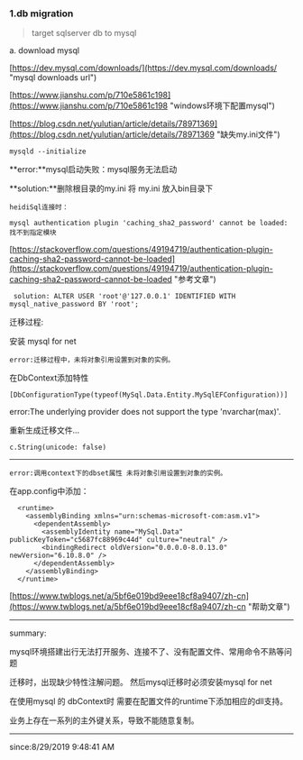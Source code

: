 ### 1.db migration ###

> target sqlserver db to mysql

a. download mysql

[https://dev.mysql.com/downloads/](https://dev.mysql.com/downloads/ "mysql downloads url")

[https://www.jianshu.com/p/710e5861c198](https://www.jianshu.com/p/710e5861c198 "windows环境下配置mysql")

[https://blog.csdn.net/yulutian/article/details/78971369](https://blog.csdn.net/yulutian/article/details/78971369 "缺失my.ini文件")


	mysqld --initialize

**error:**mysql启动失败：mysql服务无法启动

**solution:**删除根目录的my.ini 将 my.ini 放入bin目录下


	heidiSql连接时：

	mysql authentication plugin 'caching_sha2_password' cannot be loaded:找不到指定模块

[https://stackoverflow.com/questions/49194719/authentication-plugin-caching-sha2-password-cannot-be-loaded](https://stackoverflow.com/questions/49194719/authentication-plugin-caching-sha2-password-cannot-be-loaded "参考文章")

	 solution: ALTER USER 'root'@'127.0.0.1' IDENTIFIED WITH mysql_native_password BY 'root';

迁移过程:

安装 mysql for net

	error:迁移过程中，未将对象引用设置到对象的实例。

在DbContext添加特性

    [DbConfigurationType(typeof(MySql.Data.Entity.MySqlEFConfiguration))]

error:The underlying provider does not support the type 'nvarchar(max)'.

重新生成迁移文件...

	c.String(unicode: false)


----------

	error:调用context下的dbset属性 未将对象引用设置到对象的实例。

在app.config中添加：

	  <runtime>
	    <assemblyBinding xmlns="urn:schemas-microsoft-com:asm.v1">
	      <dependentAssembly>
	        <assemblyIdentity name="MySql.Data" publicKeyToken="c5687fc88969c44d" culture="neutral" />
	        <bindingRedirect oldVersion="0.0.0.0-8.0.13.0" newVersion="6.10.8.0" />
	      </dependentAssembly>
	    </assemblyBinding>
	  </runtime>

[https://www.twblogs.net/a/5bf6e019bd9eee18cf8a9407/zh-cn](https://www.twblogs.net/a/5bf6e019bd9eee18cf8a9407/zh-cn "帮助文章")


----------

summary:

mysql环境搭建出行无法打开服务、连接不了、没有配置文件、常用命令不熟等问题

迁移时，出现缺少特性注解问题。 然后mysql迁移时必须安装mysql for net

在使用mysql 的 dbContext时 需要在配置文件的runtime下添加相应的dll支持。

业务上存在一系列的主外键关系，导致不能随意复制。

----------
since:8/29/2019 9:48:41 AM 